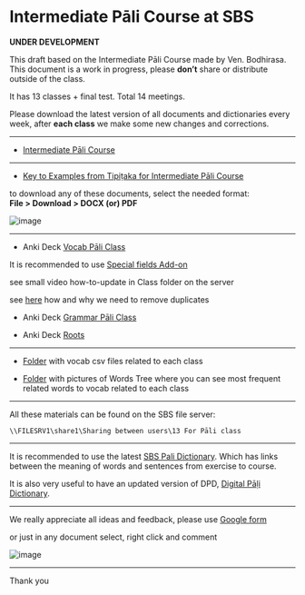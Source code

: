 # **Intermediate Pāli Course at SBS**

**UNDER DEVELOPMENT**

This draft based on the Intermediate Pāli Course made by Ven. Bodhirasa. This document is a work in progress, please **don’t** share or distribute outside of the class.

It has 13 classes + final test. Total 14 meetings.

Please download the latest version of all documents and dictionaries every week, after **each class** we make some new changes and corrections.

-------

- [Intermediate Pāli Course](https://docs.google.com/document/d/1K9UEl91eisxDjutTya-8bP8K4VcC1TD2cS6JEz4JAUE/)

<!-- ------- -->

<!-- - [Exercises for Intermediate Pāli Course](https://docs.google.com/document/d/1fWI28PgTLUVqGn-c0jnAFp_9-6cYg9M4AwmjmmRJrfw/) -->

<!-- - [Key to Exercises for Intermediate Pāli Course](https://docs.google.com/document/d/10k828FOENjhbYtu7EAD3xuuAX4EOSSmhciIXmAbP2qw/) -->

-------

<!-- - [Examples from Tipiṭaka for Intermediate Pāli Course](https://docs.google.com/document/d/11QMWMTxnxkz5YeHnlxm1YJap2VxAeXTK9_j2F-6o5OI/) -->

- [Key to Examples from Tipiṭaka for Intermediate Pāli Course](https://docs.google.com/document/d/1pW7bf1Ve_pKjLCxXk6BWsOOZ44Sm24u6zroT8EpW188/)

<!-- ------- -->

<!-- - [Sentences from Intermediate Pāli Course](https://docs.google.com/document/d/19u1_BuP1ovgjqGf8GWkCE2zlS977jnHE6MXHv5EPBXU/) -->

<!-- - [Key to Sentences from Intermediate Pāli Course](https://docs.google.com/document/d/1U6EnudzNGIYxuzupwy8bT_sSvLu1JLjLF_Br_k6arMw/) -->

to download any of these documents, select the needed format:  
**File > Download > DOCX (or) PDF**

![image](https://user-images.githubusercontent.com/39419221/206903113-5a91e01f-a534-499d-9265-a81af855d66f.png)


-------

- Anki Deck [Vocab Pāli Class](https://github.com/sasanarakkha/study-tools/raw/main/pali-class/Vocab%20P%C4%81li%20Class.apkg)

It is recommended to use [Special fields Add-on](https://sasanarakkha.github.io/study-tools/special-fields.html)

see small video how-to-update in Class folder on the server

see [here](https://sasanarakkha.github.io/study-tools/pali-class/class-test.html) how and why we need to remove duplicates

- Anki Deck [Grammar Pāli Class](https://github.com/sasanarakkha/study-tools/raw/main/pali-class/Grammar%20P%C4%81li%20Class.apkg)

- Anki Deck [Roots](https://github.com/sasanarakkha/study-tools/raw/main/pali-class/Roots%20P%C4%81li%20Class.apkg)


-------

- [Folder](https://github.com/sasanarakkha/study-tools/tree/main/pali-class/vocab) with vocab csv files related to each class

- [Folder](https://github.com/sasanarakkha/study-tools/tree/main/pali-class/pics-wordtree) with pictures of Words Tree where you can see most frequent related words to vocab related to each class

-------

All these materials can be found on the SBS file server:

`\\FILESRV1\share1\Sharing between users\13 For Pāli class`

-------

It is recommended to use the latest [SBS Pali Dictionary](https://sasanarakkha.github.io/study-tools/sbs-pali-dictionary.html). Which has links between the meaning of words and sentences from exercise to course.

It is also very useful to have an updated version of DPD, [Digital Pāḷi Dictionary](https://digitalpalidictionary.github.io/).

-------

We really appreciate all ideas and feedback, please use [Google form](https://docs.google.com/forms/d/e/1FAIpQLSc0KxEDyN5G2Mqr4t3AvDpXxSOIbIBi0GrZsAGhDB207sjLow/viewform)

or just in any document select, right click and comment

![image](https://user-images.githubusercontent.com/39419221/206903048-944cbb56-0c92-44d2-b4d9-e3b5c1320b06.png)

-------

Thank you

